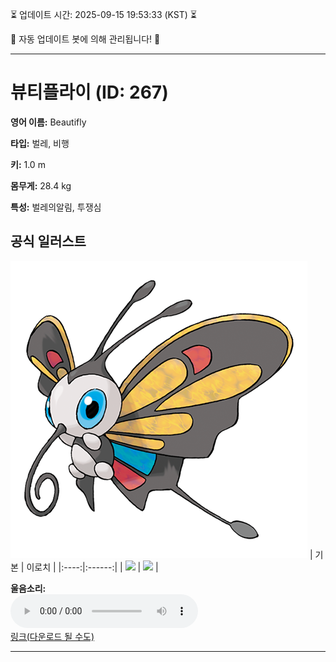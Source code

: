 
⏳ 업데이트 시간: 2025-09-15 19:53:33 (KST) ⏳

🤖 자동 업데이트 봇에 의해 관리됩니다! 🤖

---

# 뷰티플라이 (ID: 267)
**영어 이름:** Beautifly

**타입:** 벌레, 비행

**키:** 1.0 m

**몸무게:** 28.4 kg

**특성:** 벌레의알림, 투쟁심

## 공식 일러스트
![](https://raw.githubusercontent.com/PokeAPI/sprites/master/sprites/pokemon/other/official-artwork/267.png)
| 기본 | 이로치 |
|:----:|:------:|
| <img src="http://play.pokemonshowdown.com/sprites/ani/beautifly.gif" width="200"> | <img src="http://play.pokemonshowdown.com/sprites/ani-shiny/beautifly.gif" width="200"> |

**울음소리:**<br><audio controls src="https://raw.githubusercontent.com/PokeAPI/cries/main/cries/pokemon/latest/267.ogg"></audio><br> [링크(다운로드 될 수도)](https://raw.githubusercontent.com/PokeAPI/cries/main/cries/pokemon/latest/267.ogg)


---

